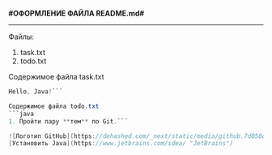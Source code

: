 **#ОФОРМЛЕНИЕ ФАЙЛА README.md#**

----

Файлы:
1. task.txt
2. todo.txt

Содержимое файла task.txt
```java
Hello, Java!```

Содержимое файла todo.txt
```java
1. Пройти пару **тем** по Git.```

![Логотип GitHub](https://dehashed.com/_next/static/media/github.7d050dd4.png "Лого GitHub")
[Установить Java](https://www.jetbrains.com/idea/ "JetBrains")